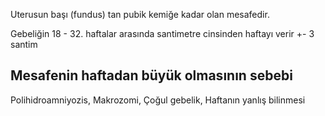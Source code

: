 Uterusun başı (fundus) tan pubik kemiğe kadar olan mesafedir.

Gebeliğin 18 - 32. haftalar arasında santimetre cinsinden haftayı verir +- 3 santim

## Mesafenin haftadan büyük olmasının sebebi

Polihidroamniyozis,
Makrozomi,
Çoğul gebelik,
Haftanın yanlış bilinmesi